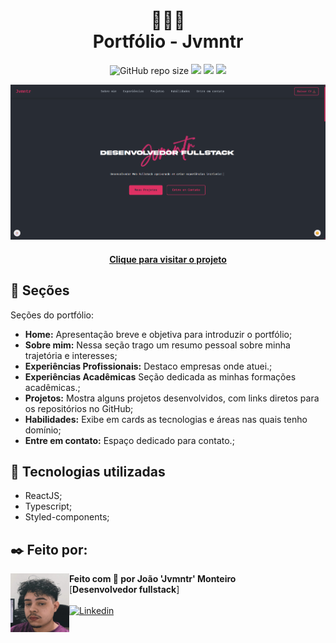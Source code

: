 <h1 align="center">
  👨🏻‍💻 <br> Portfólio - Jvmntr
</h1>

<div align="center"> 
 
 ![GitHub repo size](https://img.shields.io/github/repo-size/jvmntr/portfolio?style=for-the-badge) 
 <img src="https://img.shields.io/badge/React-20232A?style=for-the-badge&logo=react&logoColor=61DAFB" />
 <img src="https://img.shields.io/badge/TypeScript-007ACC?style=for-the-badge&logo=typescript&logoColor=white" />
 <img src="https://img.shields.io/badge/styled--components-DB7093?style=for-the-badge&logo=styled-components&logoColor=white" />
</div>

<img src="./src/assets/images/projects/portfolio.png" alt="Imagem do projeto">
<h4 align="center"><a href="https://www.iuricode.com/">Clique para visitar o projeto</a></h4>

## 📄 Seções

Seções do portfólio:

* **Home:** Apresentação breve e objetiva para introduzir o portfólio;
* **Sobre mim:** Nessa seção trago um resumo pessoal sobre minha trajetória e interesses;
* **Experiências Profissionais:** Destaco empresas onde atuei.;
* **Experiências Acadêmicas** Seção dedicada as minhas formações acadêmicas.;
* **Projetos:** Mostra alguns projetos desenvolvidos, com links diretos para os repositórios no GitHub;
* **Habilidades:** Exibe em cards as tecnologias e áreas nas quais tenho domínio;
* **Entre em contato:** Espaço dedicado para contato.;

## 💼 Tecnologias utilizadas

- ReactJS;
- Typescript;
- Styled-components;

## ✒️ Feito por:

<img align="left" height="94px" width="94px" alt="Foto de perfil" src="./src/assets/images/profile_git.jpg">

**Feito com 🖤 por João 'Jvmntr' Monteiro** \
[**Desenvolvedor fullstack**]  <br><br>
[![Linkedin](https://img.shields.io/badge/-Jvmntr-333333?style=flat-square&logo=Linkedin&logoColor=white&link=https://www.linkedin.com/in/jvmntr/)](https://www.linkedin.com/in/jvmntr/)
<br/>
